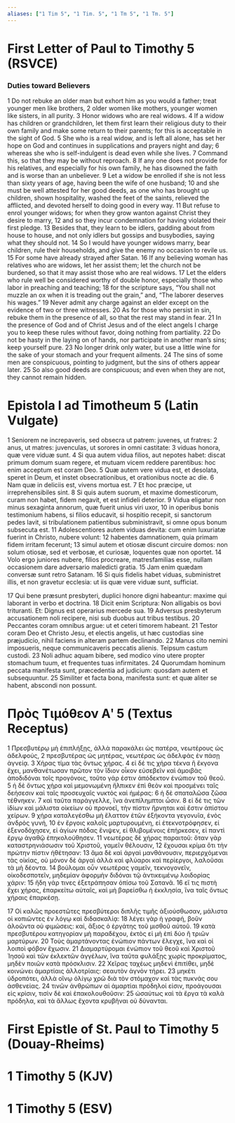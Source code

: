 ```yaml
---
aliases: ["1 Tim 5", "1 Tim. 5", "1 Tm 5", "1 Tm. 5"]
---
```



# First Letter of Paul to Timothy 5 (RSVCE)

### Duties toward Believers
1 Do not rebuke an older man but exhort him as you would a father; treat younger men like brothers,
2 older women like mothers, younger women like sisters, in all purity.
3 Honor widows who are real widows.
4 If a widow has children or grandchildren, let them first learn their religious duty to their own family and make some return to their parents; for this is acceptable in the sight of God.
5 She who is a real widow, and is left all alone, has set her hope on God and continues in supplications and prayers night and day;
6 whereas she who is self-indulgent is dead even while she lives.
7 Command this, so that they may be without reproach.
8 If any one does not provide for his relatives, and especially for his own family, he has disowned the faith and is worse than an unbeliever.
9 Let a widow be enrolled if she is not less than sixty years of age, having been the wife of one husband;
10 and she must be well attested for her good deeds, as one who has brought up children, shown hospitality, washed the feet of the saints, relieved the afflicted, and devoted herself to doing good in every way.
11 But refuse to enrol younger widows; for when they grow wanton against Christ they desire to marry,
12 and so they incur condemnation for having violated their first pledge.
13 Besides that, they learn to be idlers, gadding about from house to house, and not only idlers but gossips and busybodies, saying what they should not.
14 So I would have younger widows marry, bear children, rule their households, and give the enemy no occasion to revile us.
15 For some have already strayed after Satan.
16 If any believing woman has relatives who are widows, let her assist them; let the church not be burdened, so that it may assist those who are real widows.
17 Let the elders who rule well be considered worthy of double honor, especially those who labor in preaching and teaching;
18 for the scripture says, “You shall not muzzle an ox when it is treading out the grain,” and, “The laborer deserves his wages.”
19 Never admit any charge against an elder except on the evidence of two or three witnesses.
20 As for those who persist in sin, rebuke them in the presence of all, so that the rest may stand in fear.
21 In the presence of God and of Christ Jesus and of the elect angels I charge you to keep these rules without favor, doing nothing from partiality.
22 Do not be hasty in the laying on of hands, nor participate in another man’s sins; keep yourself pure.
23 No longer drink only water, but use a little wine for the sake of your stomach and your frequent ailments.
24 The sins of some men are conspicuous, pointing to judgment, but the sins of others appear later.
25 So also good deeds are conspicuous; and even when they are not, they cannot remain hidden.


# Epistola I ad Timotheum 5 (Latin Vulgate)

1 Seniorem ne increpaveris, sed obsecra ut patrem: juvenes, ut fratres:
2 anus, ut matres: juvenculas, ut sorores in omni castitate:
3 viduas honora, quæ vere viduæ sunt.
4 Si qua autem vidua filios, aut nepotes habet: discat primum domum suam regere, et mutuam vicem reddere parentibus: hoc enim acceptum est coram Deo.
5 Quæ autem vere vidua est, et desolata, speret in Deum, et instet obsecrationibus, et orationibus nocte ac die.
6 Nam quæ in deliciis est, vivens mortua est.
7 Et hoc præcipe, ut irreprehensibiles sint.
8 Si quis autem suorum, et maxime domesticorum, curam non habet, fidem negavit, et est infideli deterior.
9 Vidua eligatur non minus sexaginta annorum, quæ fuerit unius viri uxor,
10 in operibus bonis testimonium habens, si filios educavit, si hospitio recepit, si sanctorum pedes lavit, si tribulationem patientibus subministravit, si omne opus bonum subsecuta est.
11 Adolescentiores autem viduas devita: cum enim luxuriatæ fuerint in Christo, nubere volunt:
12 habentes damnationem, quia primam fidem irritam fecerunt;
13 simul autem et otiosæ discunt circuire domos: non solum otiosæ, sed et verbosæ, et curiosæ, loquentes quæ non oportet.
14 Volo ergo juniores nubere, filios procreare, matresfamilias esse, nullam occasionem dare adversario maledicti gratia.
15 Jam enim quædam conversæ sunt retro Satanam.
16 Si quis fidelis habet viduas, subministret illis, et non gravetur ecclesia: ut iis quæ vere viduæ sunt, sufficiat.

17 Qui bene præsunt presbyteri, duplici honore digni habeantur: maxime qui laborant in verbo et doctrina.
18 Dicit enim Scriptura: Non alligabis os bovi trituranti. Et: Dignus est operarius mercede sua.
19 Adversus presbyterum accusationem noli recipere, nisi sub duobus aut tribus testibus.
20 Peccantes coram omnibus argue: ut et ceteri timorem habeant.
21 Testor coram Deo et Christo Jesu, et electis angelis, ut hæc custodias sine præjudicio, nihil faciens in alteram partem declinando.
22 Manus cito nemini imposueris, neque communicaveris peccatis alienis. Teipsum castum custodi.
23 Noli adhuc aquam bibere, sed modico vino utere propter stomachum tuum, et frequentes tuas infirmitates.
24 Quorumdam hominum peccata manifesta sunt, præcedentia ad judicium: quosdam autem et subsequuntur.
25 Similiter et facta bona, manifesta sunt: et quæ aliter se habent, abscondi non possunt.


# Πρὸς Τιμόθεον Αʹ 5 (Textus Receptus)

1 Πρεσβυτέρῳ μὴ ἐπιπλήξῃς, ἀλλὰ παρακάλει ὡς πατέρα, νεωτέρους ὡς ἀδελφούς,
2 πρεσβυτέρας ὡς μητέρας, νεωτέρας ὡς ἀδελφὰς ἐν πάσῃ ἁγνείᾳ.
3 Χήρας τίμα τὰς ὄντως χήρας.
4 εἰ δέ τις χήρα τέκνα ἢ ἔκγονα ἔχει, μανθανέτωσαν πρῶτον τὸν ἴδιον οἶκον εὐσεβεῖν καὶ ἀμοιβὰς ἀποδιδόναι τοῖς προγόνοις, τοῦτο γάρ ἐστιν ἀπόδεκτον ἐνώπιον τοῦ θεοῦ.
5 ἡ δὲ ὄντως χήρα καὶ μεμονωμένη ἤλπικεν ἐπὶ θεὸν καὶ προσμένει ταῖς δεήσεσιν καὶ ταῖς προσευχαῖς νυκτὸς καὶ ἡμέρας:
6 ἡ δὲ σπαταλῶσα ζῶσα τέθνηκεν.
7 καὶ ταῦτα παράγγελλε, ἵνα ἀνεπίλημπτοι ὦσιν.
8 εἰ δέ τις τῶν ἰδίων καὶ μάλιστα οἰκείων οὐ προνοεῖ, τὴν πίστιν ἤρνηται καὶ ἔστιν ἀπίστου χείρων.
9 χήρα καταλεγέσθω μὴ ἔλαττον ἐτῶν ἑξήκοντα γεγονυῖα, ἑνὸς ἀνδρὸς γυνή,
10 ἐν ἔργοις καλοῖς μαρτυρουμένη, εἰ ἐτεκνοτρόφησεν, εἰ ἐξενοδόχησεν, εἰ ἁγίων πόδας ἔνιψεν, εἰ θλιβομένοις ἐπήρκεσεν, εἰ παντὶ ἔργῳ ἀγαθῷ ἐπηκολούθησεν.
11 νεωτέρας δὲ χήρας παραιτοῦ: ὅταν γὰρ καταστρηνιάσωσιν τοῦ Χριστοῦ, γαμεῖν θέλουσιν,
12 ἔχουσαι κρίμα ὅτι τὴν πρώτην πίστιν ἠθέτησαν:
13 ἅμα δὲ καὶ ἀργαὶ μανθάνουσιν, περιερχόμεναι τὰς οἰκίας, οὐ μόνον δὲ ἀργαὶ ἀλλὰ καὶ φλύαροι καὶ περίεργοι, λαλοῦσαι τὰ μὴ δέοντα.
14 βούλομαι οὖν νεωτέρας γαμεῖν, τεκνογονεῖν, οἰκοδεσποτεῖν, μηδεμίαν ἀφορμὴν διδόναι τῷ ἀντικειμένῳ λοιδορίας χάριν:
15 ἤδη γάρ τινες ἐξετράπησαν ὀπίσω τοῦ Σατανᾶ.
16 εἴ τις πιστὴ ἔχει χήρας, ἐπαρκείτω αὐταῖς, καὶ μὴ βαρείσθω ἡ ἐκκλησία, ἵνα ταῖς ὄντως χήραις ἐπαρκέσῃ.

17 Οἱ καλῶς προεστῶτες πρεσβύτεροι διπλῆς τιμῆς ἀξιούσθωσαν, μάλιστα οἱ κοπιῶντες ἐν λόγῳ καὶ διδασκαλίᾳ:
18 λέγει γὰρ ἡ γραφή, βοῦν ἀλοῶντα οὐ φιμώσεις: καί, ἄξιος ὁ ἐργάτης τοῦ μισθοῦ αὐτοῦ.
19 κατὰ πρεσβυτέρου κατηγορίαν μὴ παραδέχου, ἐκτὸς εἰ μὴ ἐπὶ δύο ἢ τριῶν μαρτύρων.
20 Τοὺς ἁμαρτάνοντας ἐνώπιον πάντων ἔλεγχε, ἵνα καὶ οἱ λοιποὶ φόβον ἔχωσιν.
21 Διαμαρτύρομαι ἐνώπιον τοῦ θεοῦ καὶ Χριστοῦ Ἰησοῦ καὶ τῶν ἐκλεκτῶν ἀγγέλων, ἵνα ταῦτα φυλάξῃς χωρὶς προκρίματος, μηδὲν ποιῶν κατὰ πρόσκλισιν.
22 Χεῖρας ταχέως μηδενὶ ἐπιτίθει, μηδὲ κοινώνει ἁμαρτίαις ἀλλοτρίαις: σεαυτὸν ἁγνὸν τήρει.
23 μηκέτι ὑδροπότει, ἀλλὰ οἴνῳ ὀλίγῳ χρῶ διὰ τὸν στόμαχον καὶ τὰς πυκνάς σου ἀσθενείας.
24 τινῶν ἀνθρώπων αἱ ἁμαρτίαι πρόδηλοί εἰσιν, προάγουσαι εἰς κρίσιν, τισὶν δὲ καὶ ἐπακολουθοῦσιν:
25 ὡσαύτως καὶ τὰ ἔργα τὰ καλὰ πρόδηλα, καὶ τὰ ἄλλως ἔχοντα κρυβῆναι οὐ δύνανται.


# First Epistle of St. Paul to Timothy 5 (Douay-Rheims)


# 1 Timothy 5 (KJV)


# 1 Timothy 5 (ESV)

